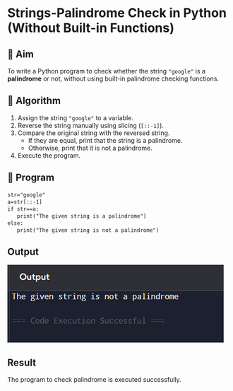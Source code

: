 # Strings-Palindrome Check in Python (Without Built-in Functions)

## 🎯 Aim
To write a Python program to check whether the string `"google"` is a **palindrome** or not, without using built-in palindrome checking functions.

## 🧠 Algorithm
1. Assign the string `"google"` to a variable.
2. Reverse the string manually using slicing (`[::-1]`).
3. Compare the original string with the reversed string.
   - If they are equal, print that the string is a palindrome.
   - Otherwise, print that it is not a palindrome.
4. Execute the program.

## 🧾 Program
```
str="google"
a=str[::-1]
if str==a:
   print("The given string is a palindrome")
else:
   print("The given string is not a palindrome")
```
## Output
![alt text](image-3.png)
## Result
The program to check palindrome is executed successfully.